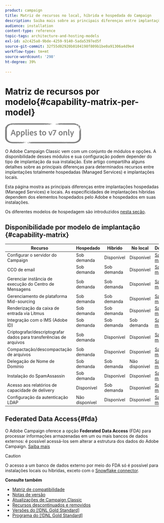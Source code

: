 ```yaml
---
product: campaign
title: Matriz de recursos no local, híbrida e hospedada do Campaign
description: Saiba mais sobre as principais diferenças entre implantações locais e hospedadas
audience: installation
content-type: reference
topic-tags: architecture-and-hosting-models
exl-id: a2c425a8-9bde-4259-9140-5ada5397ed5f
source-git-commit: 32f55d02920b0104198f809b1be0a91306a4d9e4
workflow-type: tm+mt
source-wordcount: '298'
ht-degree: 39%

---
```


# Matriz de recursos por modelo{#capability-matrix-per-model}

![](../../assets/v7-only.svg)

O Adobe Campaign Classic vem com um conjunto de módulos e opções. A disponibilidade desses módulos e sua configuração podem depender do tipo de implantação da sua instalação. Este artigo compartilha alguns detalhes sobre as principais diferenças para determinados recursos entre implantações totalmente hospedadas (Managed Services) e implantações locais.

Esta página mostra as principais diferenças entre implantações hospedadas (Managed Services) e locais. As especificidades de implantações híbridas dependem dos elementos hospedados pelo Adobe e hospedados em suas instalações.

Os diferentes modelos de hospedagem são introduzidos [nesta seção](../../installation/using/hosting-models.md).

## Disponibilidade por modelo de implantação {#capability-matrix}

| Recurso | Hospedado | Híbrido | No local | Detalhes |
|-----------------------------------------------|------------------|-----------|---------------|-----------------------------------------------------------------------------------------------------------------------------------------------------------------------------------------------------------------------|
| Configurar o servidor do Campaign | Sob demanda | Disponível | Disponível | [Saiba mais](../../installation/using/the-server-configuration-file.md) |
| CCO de email | Sob demanda | Sob demanda | Disponível | [Saiba mais](../../installation/using/email-archiving.md) |
| Gerenciar instância de execução do Centro de Mensagens | Sob demanda | Sob demanda | Disponível | [Saiba mais](../../message-center/using/about-transactional-messaging.md) |
| Gerenciamento de plataforma Mid-sourcing | Sob demanda | Sob demanda | Disponível | [Saiba mais](../../installation/using/mid-sourcing-server.md) |
| Renderização da caixa de entrada via Litmus | Sob demanda | Sob demanda | Disponível | [Saiba mais](../../delivery/using/inbox-rendering.md) |
| Integração com o IMS (Adobe ID) | Sob demanda | Sob demanda | Sob demanda | [Saiba mais](../../integrations/using/about-adobe-id.md) |
| Criptografar/descriptografar dados para transferências de arquivos | Sob demanda | Disponível | Disponível | [Saiba mais](../../platform/using/unzip-decrypt.md) |
| Compactação/descompactação de arquivos | Sob demanda | Disponível | Disponível | [Saiba mais](../../platform/using/unzip-decrypt.md) |
| Delegação de Nome de Domínio | Sob demanda | Sob demanda | Não disponível | [Saiba mais](https://experienceleague.adobe.com/docs/control-panel/using/subdomains-and-certificates/setting-up-new-subdomain.html?lang=pt-BR) |
| Instalação do SpamAssassin | Sob demanda | Disponível | Disponível | [Saiba mais](../../delivery/using/spamassassin.md) |
| Acesso aos relatórios de capacidade de delivery | Disponível | Sob demanda | Disponível | [Saiba mais](../../delivery/using/monitoring-deliverability.md) |
| Configuração da autenticação LDAP | Não disponível | Disponível | Disponível | [Saiba mais](../../installation/using/connecting-through-ldap.md) |


## Federated Data Access{#fda}

O Adobe Campaign oferece a opção **Federated Data Access** (FDA) para processar informações armazenadas em um ou mais bancos de dados externos: é possível acessá-los sem alterar a estrutura dos dados do Adobe Campaign. [Saiba mais](../../installation/using/about-fda.md)

>[!CAUTION]
>
>O acesso a um banco de dados externo por meio do FDA só é possível para instalações locais ou híbridas, exceto com o [Snowflake connector](../../installation/using/configure-fda-snowflake.md).


**Consulte também**

* [Matriz de compatibilidade](../../rn/using/compatibility-matrix.md)
* [Notas de versão](../../rn/using/latest-release.md)
* [Atualizações de Campaign Classic](../../rn/using/rn-overview.md)
* [Recursos descontinuados e removidos](../../rn/using/deprecated-features.md)
* [Versões do [!DNL Gold Standard] ](../../rn/using/gold-standard.md)
* [Programa do [!DNL Gold Standard]](../../rn/using/gs-overview.md)

